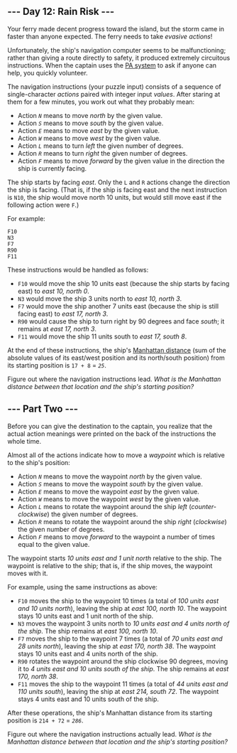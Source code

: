 

--- Day 12: Rain Risk ---
-------------------------

Your ferry made decent progress toward the island, but the storm came in faster than anyone expected. The ferry needs to take *evasive actions*!

Unfortunately, the ship's navigation computer seems to be malfunctioning; rather than giving a route directly to safety, it produced extremely circuitous instructions. When the captain uses the [PA system](https://en.wikipedia.org/wiki/Public_address_system) to ask if anyone can help, you quickly volunteer.

The navigation instructions (your puzzle input) consists of a sequence of single-character *actions* paired with integer input *values*. After staring at them for a few minutes, you work out what they probably mean:

* Action *`N`* means to move *north* by the given value.
* Action *`S`* means to move *south* by the given value.
* Action *`E`* means to move *east* by the given value.
* Action *`W`* means to move *west* by the given value.
* Action *`L`* means to turn *left* the given number of degrees.
* Action *`R`* means to turn *right* the given number of degrees.
* Action *`F`* means to move *forward* by the given value in the direction the ship is currently facing.

The ship starts by facing *east*. Only the `L` and `R` actions change the direction the ship is facing. (That is, if the ship is facing east and the next instruction is `N10`, the ship would move north 10 units, but would still move east if the following action were `F`.)

For example:

```
F10
N3
F7
R90
F11

```

These instructions would be handled as follows:

* `F10` would move the ship 10 units east (because the ship starts by facing east) to *east 10, north 0*.
* `N3` would move the ship 3 units north to *east 10, north 3*.
* `F7` would move the ship another 7 units east (because the ship is still facing east) to *east 17, north 3*.
* `R90` would cause the ship to turn right by 90 degrees and face *south*; it remains at *east 17, north 3*.
* `F11` would move the ship 11 units south to *east 17, south 8*.

At the end of these instructions, the ship's [Manhattan distance](https://en.wikipedia.org/wiki/Manhattan_distance) (sum of the absolute values of its east/west position and its north/south position) from its starting position is `17 + 8` = *`25`*.

Figure out where the navigation instructions lead. *What is the Manhattan distance between that location and the ship's starting position?*

--- Part Two ---
----------------

Before you can give the destination to the captain, you realize that the actual action meanings were printed on the back of the instructions the whole time.

Almost all of the actions indicate how to move a *waypoint* which is relative to the ship's position:

* Action *`N`* means to move the waypoint *north* by the given value.
* Action *`S`* means to move the waypoint *south* by the given value.
* Action *`E`* means to move the waypoint *east* by the given value.
* Action *`W`* means to move the waypoint *west* by the given value.
* Action *`L`* means to rotate the waypoint around the ship *left* (*counter-clockwise*) the given number of degrees.
* Action *`R`* means to rotate the waypoint around the ship *right* (*clockwise*) the given number of degrees.
* Action *`F`* means to move *forward* to the waypoint a number of times equal to the given value.

The waypoint starts *10 units east and 1 unit north* relative to the ship. The waypoint is relative to the ship; that is, if the ship moves, the waypoint moves with it.

For example, using the same instructions as above:

* `F10` moves the ship to the waypoint 10 times (a total of *100 units east and 10 units north*), leaving the ship at *east 100, north 10*. The waypoint stays 10 units east and 1 unit north of the ship.
* `N3` moves the waypoint 3 units north to *10 units east and 4 units north of the ship*. The ship remains at *east 100, north 10*.
* `F7` moves the ship to the waypoint 7 times (a total of *70 units east and 28 units north*), leaving the ship at *east 170, north 38*. The waypoint stays 10 units east and 4 units north of the ship.
* `R90` rotates the waypoint around the ship clockwise 90 degrees, moving it to *4 units east and 10 units south of the ship*. The ship remains at *east 170, north 38*.
* `F11` moves the ship to the waypoint 11 times (a total of *44 units east and 110 units south*), leaving the ship at *east 214, south 72*. The waypoint stays 4 units east and 10 units south of the ship.

After these operations, the ship's Manhattan distance from its starting position is `214 + 72` = *`286`*.

Figure out where the navigation instructions actually lead. *What is the Manhattan distance between that location and the ship's starting position?*

